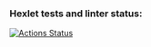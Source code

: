 ### Hexlet tests and linter status:
[![Actions Status](https://github.com/ViktorSmiryagin/qa-engineer-project-85/actions/workflows/hexlet-check.yml/badge.svg)](https://github.com/ViktorSmiryagin/qa-engineer-project-85/actions)